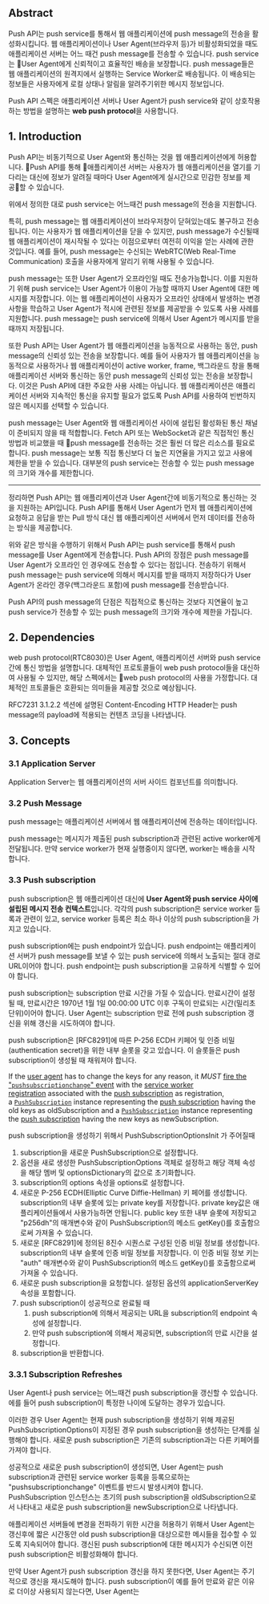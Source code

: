 
## Abstract
Push API는 push service를 통해서 웹 애플리케이션에 push message의 전송을 활성화시킵니다. 웹 애플리케이션이나 User Agent(브라우저 등)가 비활성화되었을 때도 애플리케이션 서버는 어느 때건 push message를 전송할 수 있습니다. push service는 User Agent에게 신뢰적이고 효율적인 배송을 보장합니다. push message들은 웹 애플리케이션의 원격지에서 실행하는 Service Worker로 배송됩니다. 이 배송되는 정보들은 사용자에게 로컬 상태나 알림을 알려주기위한 메시지 정보입니다.

Push API 스펙은 애플리케이션 서버나 User Agent가 push service와 같이 상호작용하는 방법을 설명하는 **web push protocol**을 사용합니다.


## 1. Introduction
Push API는 비동기적으로 User Agent와 통신하는 것을 웹 애플리케이션에게 허용합니다. Push API를 통해 애플리케이션 서버는 사용자가 웹 애플리케이션을 열기를 기다리는 대신에 정보가 알려질 때마다 User Agent에게 실시간으로 민감한 정보를 제공할 수 있습니다.

위에서 정의한 대로 push service는 어느때건 push message의 전송을 지원합니다.

특히, push message는 웹 애플리케이션이 브라우저창이 닫혀있는데도 불구하고 전송됩니다. 이는 사용자가 웹 애플리케이션을 닫을 수 있지만, push message가 수신될때 웹 애플리케이션이 재시작될 수 있다는 이점으로부터 여전히 이익을 얻는 사례에 관한 것입니다. 예를 들어, push message는 수신되는 WebRTC(Web Real-Time Communication) 호출을 사용자에게 알리기 위해 사용될 수 있습니다.

push message는 또한 User Agent가 오프라인일 때도 전송가능합니다. 이를 지원하기 위해 push service는 User Agent가 이용이 가능할 때까지 User Agent에 대한 메시지를 저장합니다. 이는 웹 애플리케이션이 사용자가 오프라인 상태에서 발생하는 변경 사항을 학습하고 User Agent가 적시에 관련된 정보를 제공받을 수 있도록 사용 사례를 지원합니다. push message는 push service에 의해서 User Agent가 메시지를 받을 때까지 저장됩니다.

또한 Push API는 User Agent가 웹 애플리케이션을 능동적으로 사용하는 동안, push message의 신뢰성 있는 전송을 보장합니다. 예를 들어 사용자가 웹 애플리케이션을 능동적으로 사용하거나 웹 애플리케이션이 active worker, frame, 백그라운드 창을 통해 애플리케이션 서버와 통신하는 동안 push message의 신뢰성 있는 전송을 보장합니다. 이것은 Push API에 대한 주요한 사용 사례는 아닙니다. 웹 애플리케이션은 애플리케이션 서버와 지속적인 통신을 유지할 필요가 없도록 Push API를 사용하여 빈번하지 않은 메시지를 선택할 수 있습니다.

push message는 User Agent와 웹 애플리케이션 사이에 설립된 활성화된 통신 채널이 준비되지 않을 때 적합합니다. Fetch API 또는 WebSocket과 같은 직접적인 통신 방법과 비교했을 때 push message를 전송하는 것은 훨씬 더 많은 리소스를 필요로 합니다. push message는 보통 직접 통신보다 더 높은 지연율을 가지고 있고 사용에 제한을 받을 수 있습니다. 대부분의 push service는 전송할 수 있는 push message의 크기와 개수를 제한합니다.

---
정리하면 Push API는 웹 애플리케이션과 User Agent간에 비동기적으로 통신하는 것을 지원하는 API입니다. Push API를 통해서 User Agent가 먼저 웹 애플리케이션에 요청하고 응답을 받는 Pull 방식 대신 웹 애플리케이션 서버에서 먼저 데이터를 전송하는 방식을 제공합니다.

위와 같은 방식을 수행하기 위해서 Push API는 push service를 통해서 push message를 User Agent에게 전송합니다. Push API의 장점은 push message를 User Agent가 오프라인 인 경우에도 전송할 수 있다는 점입니다. 전송하기 위해서 push message는 push service에 의해서 메시지를 받을 때까지 저장하다가 User Agent가 온라인 경우(백그라운드 포함)에 push message를 전송받습니다.

Push API의 push message의 단점은 직접적으로 통신하는 것보다 지연율이 높고 push service가 전송할 수 있는 push message의 크기와 개수에 제한을 가집니다.

## 2. Dependencies
web push protocol(RTC8030)은 User Agent, 애플리케이션 서버와 push service간에 통신 방법을 설명합니다.  대체적인 프로토콜들이 web push protocol들을 대신하여 사용될 수 있지만, 해당 스펙에서는 web push protocol의 사용을 가정합니다. 대체적인 프토콜들은 호환되는 의미들을 제공할 것으로 예상됩니다.

RFC7231 3.1.2.2 섹션에 설명된 Content-Encoding HTTP Header는  push message의 payload에 적용되는 컨텐츠 코딩을 나타냅니다.

## 3. Concepts
### 3.1 Application Server
Application Server는 웹 애플리케이션의 서버 사이드 컴포넌트를 의미합니다.

### 3.2 Push Message
push message는 애플리케이션 서버에서 웹 애플리케이션에 전송하는 데이터입니다.

push message는 메시지가 제출된 push subscription과 관련된 active worker에게 전달됩니다. 만약 service worker가 현재 실행중이지 않다면, worker는 배송을 시작합니다.

### 3.3 Push subscription
push subscription은 웹 애플리케이션 대신에 **User Agent와 push service 사이에 설립된 메시지 전송 컨텍스트**입니다. 각각의 push subscription은 service worker 등록과 관련이 있고, service worker 등록은 최소 하나 이상의 push subscription을 가지고 있습니다.

push subscription에는 push endpoint가 있습니다. push endpoint는 애플리케이션 서버가 push message를 보낼 수 있는 push service에 의해서 노출되는 절대 경로 URL이어야 합니다. push endpoint는 push subscription을 고유하게 식별할 수 있어야 합니다.

push subscription는 subscription 만료 시간을 가질 수 있습니다. 만료시간이 설정될 때, 만료시간은 1970년 1월 1일 00:00:00 UTC 이후 구독이 만료되는 시간(밀리초 단위)이어야 합니다. User Agent는 subscription 만료 전에 push subscription 갱신을 위해 갱신을 시도하여야 합니다. 

push subscription은 [RFC8291]에 따른 P-256 ECDH 키페어 및 인증 비밀(authentication secret)을 위한 내부 슬롯을 갖고 있습니다. 이 슬롯들은 push subscription이 생성될 때 채워져야 합니다. 

If the [user agent](https://www.w3.org/TR/push-api/#dfn-user-agent) has to change the keys for any reason, it _MUST_ [fire the "`pushsubscriptionchange`" event](https://www.w3.org/TR/push-api/#dfn-fire-the-pushsubscriptionchange-event) with the [service worker registration](https://www.w3.org/TR/service-workers/#dfn-service-worker-registration) associated with the [push subscription](https://www.w3.org/TR/push-api/#dfn-push-subscription) as registration, a [`PushSubscription`](https://www.w3.org/TR/push-api/#dom-pushsubscription) instance representing the [push subscription](https://www.w3.org/TR/push-api/#dfn-push-subscription) having the old keys as oldSubscription and a [`PushSubscription`](https://www.w3.org/TR/push-api/#dom-pushsubscription) instance representing the [push subscription](https://www.w3.org/TR/push-api/#dfn-push-subscription) having the new keys as newSubscription.

push subscription을 생성하기 위해서 PushSubscriptionOptionsInit 가 주어질때
1. subscription을 새로운 PushSubscription으로 설정합니다.
2. 옵션을 새로 생성한 PushSubscriptionOptions 객체로 설정하고 해당 객체 속성을 해당 멤버 및 optionsDictionary의 값으로 초기화합니다.
3. subscription의 options 속성을 options로 설정합니다.
4. 새로운 P-256 ECDH(Elliptic Curve Diffie-Hellman) 키 페어를 생성합니다. subscription의 내부 슬롯에 있는 private key를 저장합니다. private key값은 애플리케이션들에서 사용가능하면 안됩니다. public key 또한 내부 슬롯에 저장되고 "p256dh"의 매개변수와 같이 PushSubscription의 메소드 getKey()를 호출함으로써 가져올 수 있습니다.
5. 새로운 [RFC8291]에 정의된 8진수 시퀀스로 구성된 인증 비밀 정보를 생성합니다. subscription의 내부 슬롯에 인증 비밀 정보를 저장합니다. 이 인증 비밀 정보 키는 "auth" 매개변수와 같이 PushSubscription의 메소드 getKey()를 호출함으로써 가져올 수 있습니다.
6. 새로운 push subscription을 요청합니다. 설정된 옵션의 applicationServerKey 속성을 포함합니다. 
7. push subscription이 성공적으로 완료될 때
	1. push subscription에 의해서 제공되는 URL을 subscription의 endpoint 속성에 설정합니다.
	2. 만약 push subscription에 의해서 제공되면, subscription의 만료 시간을 설정합니다.
8. subscription을 반환합니다.

### 3.3.1 Subscription Refreshes
User Agent나 push service는 어느때건 push subscription을 갱신할 수 있습니다. 에를 들어 push subscription이 특정한 나이에 도달하는 경우가 있습니다.

이러한 경우 User Agent는 현재 push subscription을 생성하기 위해 제공된 PushSubscriptionOptions이 지정된 경우 push subscription을 생성하는 단계를 실행해야 합니다. 새로운 push subscription은 기존의 subscription과는 다른 키페어를 가져야 합니다.

성공적으로 새로운 push subscription이 생성되면, User Agent는 push subscription과 관련된 service worker 등록을 등록으로하는 "pushsubscriptionchange" 이벤트를 반드시 발생시켜야 합니다. PushSubscription 인스턴스는 초기의 push subscription을 oldSubscription으로서 나타내고 새로운 push subscription을 newSubscription으로 나타냅니다.

애플리케이션 서버들에 변경을 전파하기 위한 시간을 허용하기 위해서 User Agent는 갱신후에 짧은 시간동안 old push subscription을 대상으로한 메시들을 접수할 수 있도록 지속되어야 합니다. 갱신된 push subscription에 대한 메시지가 수신되면 이전 push subscription은 비활성화해야 합니다.

만약 User Agent가 push subscription 갱신을 하지 못한다면, User Agent는 주기적으로 갱신을 재시도해야 합니다. push subscription이 예를 들어 만료와 같은 이유로 더이상 사용되지 않는다면, User Agent는 



